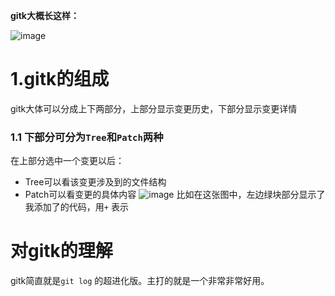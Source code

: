 **gitk大概长这样：**  

![image](https://user-images.githubusercontent.com/107463642/231163850-b3debcee-4359-4013-b51f-8d339053d91b.png)

# 1.gitk的组成
gitk大体可以分成上下两部分，上部分显示变更历史，下部分显示变更详情
### 1.1 下部分可分为`Tree`和`Patch`两种
在上部分选中一个变更以后：
* Tree可以看该变更涉及到的文件结构
* Patch可以看变更的具体内容
  ![image](https://user-images.githubusercontent.com/107463642/231166384-bc18eb58-132e-4cfe-bd36-48c4f3cac26b.png)
  比如在这张图中，左边绿块部分显示了我添加了的代码，用`+` 表示
  
 # 对gitk的理解
 gitk简直就是`git log` 的超进化版。主打的就是一个非常非常好用。
